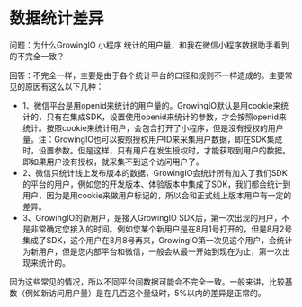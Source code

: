 # 数据统计差异

问题：为什么GrowingIO 小程序 统计的用户量，和我在微信小程序数据助手看到的不完全一致？

回答：不完全一样，主要是由于各个统计平台的口径和规则不一样造成的。主要常见的原因有这么以下几种：

* 1、微信平台是用openid来统计的用户量的。GrowingIO默认是用cookie来统计的，只有在集成SDK，设置使用openid来统计的参数，才会按照openid来统计。按照cookie来统计用户，会包含打开了小程序，但是没有授权的用户量。注：GrowingIO也可以按照授权用户ID来采集用户数据，即在SDK集成时，设置参数。但是这样，只有用户在发生授权时，才能获取到用户的数据。即如果用户没有授权，就采集不到这个访问用户了。
* 2、微信只统计线上发布版本的数据，GrowingIO会统计所有加入了我们SDK的平台的用户，例如您的开发版本、体验版本中集成了SDK，我们都会统计到用户，因为是用cookie来做用户标记的，所以会和正式线上版本用户有一定的差异。
* 3、GrowingIO的新用户，是接入GrowingIO SDK后，第一次出现的用户，不是非常确定您接入的时间。例如您某个新用户是在8月1号打开的，但是8月2号集成了SDK，这个用户在8月8号再来，GrowingIO第一次见这个用户，会统计为新用户，但是您内部平台和微信，一般会从最一开始到现在为止，第一次出现来统计的。

因为这些常见的情况，所以不同平台间数据可能会不完全一致。一般来讲，比较基数（例如新访问用户量）是在几百这个量级时，5%以内的差异是正常的。

